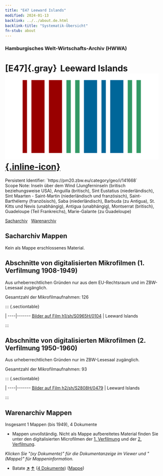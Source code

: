 ```yaml
---
title: "E47 Leeward Islands"
modified: 2024-01-13
backlink: ../../about.de.html
backlink-title: "Systematik-Übersicht"
fn-stub: about
---
```


### Hamburgisches Welt-Wirtschafts-Archiv (HWWA)

# [E47]{.gray}&#8201; Leeward Islands &#160; [![Wikidata](/images/Wikidata-logo.svg "Wikidata"){.inline-icon}](http://www.wikidata.org/entity/Q29971)

<div class="hint">Persistent Identifier: `https://pm20.zbw.eu/category/geo/i/141668`</div>

<div class="hint">
Scope Note: Inseln über dem Wind (Jungferninseln (britisch beziehungsweise USA), Anguilla (britisch), Sint Eustatius (niederländisch), Sint Maarten - Saint-Martin (niederländisch und französisch), Saint-Barthélemy (französisch), Saba (niederländisch), Barbuda (zu Antigua), St. Kitts und Nevis (unabhängig), Antigua (unabhängig), Montserrat (britisch), Guadeloupe (Teil Frankreichs), Marie-Galante (zu Guadeloupe)
</div>


[Sacharchiv](#sacharchiv-mappen) &#160; [Warenarchiv](#warenarchiv-mappen)





## Sacharchiv Mappen








Kein als Mappe erschlossenes Material.



<a id="filmsections" />

## Abschnitte von digitalisierten Mikrofilmen (1. Verfilmung 1908-1949)

<p>Aus urheberrechtlichen Gründen nur aus dem EU-Rechtsraum und im ZBW-Lesesaal zugänglich.</p>


<p>Gesamtzahl der Mikrofilmaufnahmen: 126</p>





::: {.sectiontable}

 | 
----|-------
<a class="btn" href="https://pm20.zbw.eu/film/h1/sh/S0965H/0104" rel="nofollow">Bilder auf Film h1/sh/S0965H/0104</a> | Leeward Islands


:::




## Abschnitte von digitalisierten Mikrofilmen (2. Verfilmung 1950-1960)

<p>Aus urheberrechtlichen Gründen nur im ZBW-Lesesaal zugänglich.</p>


<p>Gesamtzahl der Mikrofilmaufnahmen: 93</p>





::: {.sectiontable}

 | 
----|-------
<a class="btn" href="https://pm20.zbw.eu/film/h2/sh/S2808H/0479" rel="nofollow">Bilder auf Film h2/sh/S2808H/0479</a> | Leeward Islands


:::














## Warenarchiv Mappen










Insgesamt 1 Mappen (bis 1949), 4 Dokumente
- Mappen unvollständig.  Nicht als Mappe aufbereitetes Material finden Sie
unter den digitalisierten Microfilmen der [1. Verfilmung](/film/h1_wa.de.html)
und der [2. Verfilmung](/film/h2_wa.de.html).

_Klicken Sie "(xy Dokumente)" für die Dokumentanzeige im Viewer und "(Mappe)" für Mappeninformation._



- Batate [**&nearr;**](../../../ware/i/142049/about.de.html "Batate (XXX in der ganzen Welt)") [**&uarr;**](../../../ware/about.de.html#PLW04-Kf02 "Warensystematik") (<a href="https://pm20.zbw.eu/iiifview/folder/wa/142049,141668" title="über: Batate : Leeward Islands" target="_blank">4 Dokumente</a>) ([Mappe](../../../../folder/wa/1420xx/142049/1416xx/141668/about.de.html))




